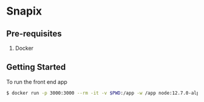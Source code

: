 # Snapix

## Pre-requisites
1. Docker

## Getting Started
To run the front end app
```sh
$ docker run -p 3000:3000 --rm -it -v $PWD:/app -w /app node:12.7.0-alpine npm i && npm start
```
